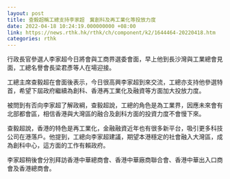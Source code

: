 ```yaml
---
layout: post
title: 查毅超稱工總支持李家超　冀創科及再工業化等投放力度
date: 2022-04-18 10:24:19.000000000 +08:00
link: https://news.rthk.hk/rthk/ch/component/k2/1644464-20220418.htm
categories: rthk
---
```


行政長官參選人李家超今日將會與工商界選委會面，早上他到長沙灣與工業總會見面，工總名譽會長梁君彥等人在場迎接。

工總主席查毅超在會面後表示，今日很高興李家超到來交流，工總亦支持他參選特首，希望下屆政府繼續為創科、香港再工業化及融資等方面加大投放力度。

被問到有否向李家超了解政綱，查毅超說，工總的角色是為工業界，因應未來會有北部都會區，相信香港與大灣區的融合及創科方面的投資力度不會慢下來。

查毅超說，香港的特色是再工業化，金融融資近年也有很多新平台，吸引更多科技公司在港落戶。他提到，工總向李家超建議，期望本港穩定的社會融入大灣區，成為創科中心，這方面的工作有賴政府。

李家超稍後會分別拜訪香港中華總商會、香港中華廠商聯合會、香港中華出入口商會及香港總商會。
